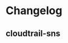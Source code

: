 # Changelog

## cloudtrail-sns
<!-- To add a new entry write: -->
<!-- ### version / full date -->
<!-- * [Update/Bug fix] message that describes the changes that you apply -->